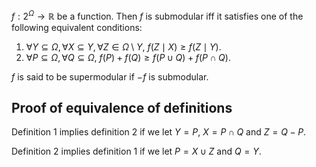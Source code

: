 $f: 2^{\Omega} \to \mathbb{R}$ be a function.
Then $f$ is submodular iff it satisfies one of the following equivalent conditions:

1.  $\forall Y \subseteq \Omega, \forall X \subseteq Y, \forall Z \in \Omega \setminus Y,$
    $f(Z \mid X) \ge f(Z \mid Y)$.
2.  $\forall P \subseteq \Omega, \forall Q \subseteq \Omega,$
    $f(P) + f(Q) \ge f(P \cup Q) + f(P \cap Q)$.

$f$ is said to be supermodular if $-f$ is submodular.

## Proof of equivalence of definitions

Definition 1 implies definition 2 if we let $Y = P$, $X = P \cap Q$ and $Z = Q - P$.

Definition 2 implies definition 1 if we let $P = X \cup Z$ and $Q = Y$.

